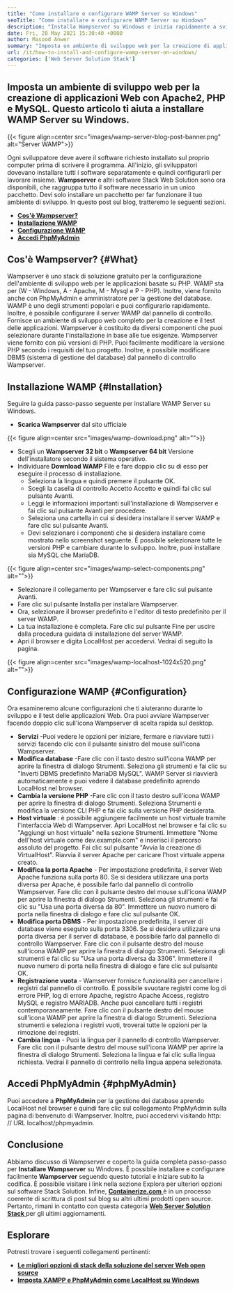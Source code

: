 ```yaml
---
title: "Come installare e configurare WAMP Server su Windows" 
seoTitle: "Come installare e configurare WAMP Server su Windows" 
description: "Installa Wampserver su Windows e inizia rapidamente a sviluppare applicazioni Web basate su PHP. WAMP Server è disponibile sia per Windows 32 che per 64 bit." 
date: Fri, 28 May 2021 15:30:40 +0000
author: Masood Anwer
summary: "Imposta un ambiente di sviluppo web per la creazione di applicazioni Web con APACHE2, PHP e MySQL. Questo articolo ti aiuta a installare WAMP Server su Windows." 
url: /it/how-to-install-and-configure-wamp-server-on-windows/
categories: ['Web Server Solution Stack']
---
```


## Imposta un ambiente di sviluppo web per la creazione di applicazioni Web con Apache2, PHP e MySQL. Questo articolo ti aiuta a installare WAMP Server su Windows.

{{< figure align=center src="images/wamp-server-blog-post-banner.png" alt="Server WAMP">}}

Ogni sviluppatore deve avere il software richiesto installato sul proprio computer prima di scrivere il programma. All'inizio, gli sviluppatori dovevano installare tutti i software separatamente e quindi configurarli per lavorare insieme.  **Wampserver**  e altri software Stack Web Solution sono ora disponibili, che raggruppa tutto il software necessario in un unico pacchetto. Devi solo installare un pacchetto per far funzionare il tuo ambiente di sviluppo.
In questo post sul blog, tratteremo le seguenti sezioni.
* [  **Cos'è Wampserver?**  ][1]
* [  **Installazione WAMP**  ][2]
* [  **Configurazione WAMP**  ][3]
* [  **Accedi PhpMyAdmin**  ][4]

## Cos'è Wampserver? {#What}

Wampserver è uno stack di soluzione gratuito per la configurazione dell'ambiente di sviluppo web per le applicazioni basate su PHP. WAMP sta per (W - Windows, A - Apache, M - Mysql e P - PHP). Inoltre, viene fornito anche con PhpMyAdmin e amministratore per la gestione del database. WAMP è uno degli strumenti popolari e puoi configurarlo rapidamente. Inoltre, è possibile configurare il server WAMP dal pannello di controllo. Fornisce un ambiente di sviluppo web completo per la creazione e il test delle applicazioni. Wampserver è costituito da diversi componenti che puoi selezionare durante l'installazione in base alle tue esigenze. Wampserver viene fornito con più versioni di PHP. Puoi facilmente modificare la versione PHP secondo i requisiti del tuo progetto. Inoltre, è possibile modificare DBMS (sistema di gestione del database) dal pannello di controllo Wampserver.

## Installazione WAMP {#Installation}

Seguire la guida passo-passo seguente per installare WAMP Server su Windows.
*  **Scarica Wampserver**  dal sito ufficiale

{{< figure align=center src="images/wamp-download.png" alt="">}}

* Scegli un  **Wampserver 32 bit** o **Wampserver 64 bit**  Versione dell'installatore secondo il sistema operativo.
* Individuare  **Download WAMP**  File e fare doppio clic su di esso per eseguire il processo di installazione.
  * Seleziona la lingua e quindi premere il pulsante OK.
  * Scegli la casella di controllo Accetto Accetto e quindi fai clic sul pulsante Avanti.
  * Leggi le informazioni importanti sull'installazione di Wampserver e fai clic sul pulsante Avanti per procedere.
  * Seleziona una cartella in cui si desidera installare il server WAMP e fare clic sul pulsante Avanti.
  * Devi selezionare i componenti che si desidera installare come mostrato nello screenshot seguente. È possibile selezionare tutte le versioni PHP e cambiare durante lo sviluppo. Inoltre, puoi installare sia MySQL che MariaDB.

{{< figure align=center src="images/wamp-select-components.png" alt="">}}

  * Selezionare il collegamento per Wampserver e fare clic sul pulsante Avanti.
  * Fare clic sul pulsante Installa per installare Wampserver.
  * Ora, selezionare il browser predefinito e l'editor di testo predefinito per il server WAMP.
  * La tua installazione è completa. Fare clic sul pulsante Fine per uscire dalla procedura guidata di installazione del server WAMP.
  * Apri il browser e digita LocalHost per accedervi. Vedrai di seguito la pagina.

{{< figure align=center src="images/wamp-localhost-1024x520.png" alt="">}}


## Configurazione WAMP {#Configuration}

Ora esamineremo alcune configurazioni che ti aiuteranno durante lo sviluppo e il test delle applicazioni Web. Ora puoi avviare Wampserver facendo doppio clic sull'icona Wampserver di scelta rapida sul desktop.
*  **Servizi**  -Puoi vedere le opzioni per iniziare, fermare e riavviare tutti i servizi facendo clic con il pulsante sinistro del mouse sull'icona Wampserver.
*  **Modifica database**  -Fare clic con il tasto destro sull'icona WAMP per aprire la finestra di dialogo Strumenti. Seleziona gli strumenti e fai clic su "Inverti DBMS predefinito MariaDB MySQL". WAMP Server si riavvierà automaticamente e puoi vedere il database predefinito aprendo LocalHost nel browser.
*  **Cambia la versione PHP**  -Fare clic con il tasto destro sull'icona WAMP per aprire la finestra di dialogo Strumenti. Seleziona Strumenti e modifica la versione CLI PHP e fai clic sulla versione PHP desiderata.
*  **Host virtuale**  : è possibile aggiungere facilmente un host virtuale tramite l'interfaccia Web di Wampserver. Apri LocalHost nel browser e fai clic su "Aggiungi un host virtuale" nella sezione Strumenti. Immettere "Nome dell'host virtuale come dev.example.com" e inserisci il percorso assoluto del progetto. Fai clic sul pulsante "Avvia la creazione di VirtualHost". Riavvia il server Apache per caricare l'host virtuale appena creato.
*  **Modifica la porta Apache**  - Per impostazione predefinita, il server Web Apache funziona sulla porta 80. Se si desidera utilizzare una porta diversa per Apache, è possibile farlo dal pannello di controllo Wampserver. Fare clic con il pulsante destro del mouse sull'icona WAMP per aprire la finestra di dialogo Strumenti. Seleziona gli strumenti e fai clic su "Usa una porta diversa da 80". Immettere un nuovo numero di porta nella finestra di dialogo e fare clic sul pulsante OK.
*  **Modifica porta DBMS**  - Per impostazione predefinita, il server di database viene eseguito sulla porta 3306. Se si desidera utilizzare una porta diversa per il server di database, è possibile farlo dal pannello di controllo Wampserver. Fare clic con il pulsante destro del mouse sull'icona WAMP per aprire la finestra di dialogo Strumenti. Seleziona gli strumenti e fai clic su "Usa una porta diversa da 3306". Immettere il nuovo numero di porta nella finestra di dialogo e fare clic sul pulsante OK.
*  **Registrazione vuota**  - Wamserver fornisce funzionalità per cancellare i registri dal pannello di controllo. È possibile svuotare registri come log di errore PHP, log di errore Apache, registro Apache Access, registro MySQL e registro MARIADB. Anche puoi cancellare tutti i registri contemporaneamente. Fare clic con il pulsante destro del mouse sull'icona WAMP per aprire la finestra di dialogo Strumenti. Seleziona strumenti e seleziona i registri vuoti, troverai tutte le opzioni per la rimozione dei registri.
*  **Cambia lingua**  - Puoi la lingua per il pannello di controllo Wampserver. Fare clic con il pulsante destro del mouse sull'icona WAMP per aprire la finestra di dialogo Strumenti. Seleziona la lingua e fai clic sulla lingua richiesta. Vedrai il pannello di controllo nella lingua appena selezionata.

## Accedi PhpMyAdmin {#phpMyAdmin}

Puoi accedere a  **PhpMyAdmin**  per la gestione dei database aprendo LocalHost nel browser e quindi fare clic sul collegamento PhpMyAdmin sulla pagina di benvenuto di Wampserver. Inoltre, puoi accedervi visitando http: // URL localhost/phpmyadmin.

## Conclusione
Abbiamo discusso di Wampserver e coperto la guida completa passo-passo per  **Installare Wampserver** su Windows. È possibile installare e configurare facilmente **Wampserver**  seguendo questo tutorial e iniziare subito la codifica. È possibile visitare i link nella sezione Explora per ulteriori opzioni sul software Stack Solution.
Infine, [  **Containerize.com** ][5] è in un processo coerente di scrittura di post sul blog su altri ultimi prodotti open source. Pertanto, rimani in contatto con questa categoria [ **Web Server Solution Stack**  ][6] per gli ultimi aggiornamenti.

## Esplorare
Potresti trovare i seguenti collegamenti pertinenti:
* [  **Le migliori opzioni di stack della soluzione del server Web open source**  ][7]
* [  **Imposta XAMPP e PhpMyAdmin come LocalHost su Windows**  ][8]



 [1]: #What
 [2]: #Installation
 [3]: #Configuration
 [4]: #phpMyAdmin
 [5]: https://containerize.com
 [6]: https://blog.containerize.com/category/web-server-solution-stack/
 [7]: https://products.containerize.com/solution-stack/
 [8]: https://blog.containerize.com/database-management-software/how-to-setup-xampp-and-phpmyadmin-as-localhost-on-windows/
